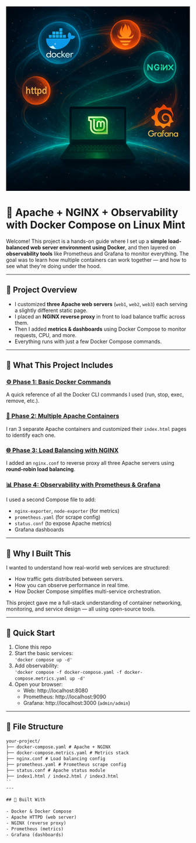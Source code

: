 <p align="center">
  <img src="assets/images/Linux-docker-orbit.png" alt="Linux Docker Orbit" />
</p>

# 🐳 Apache + NGINX + Observability with Docker Compose on Linux Mint

Welcome! This project is a hands-on guide where I set up a **simple load-balanced web server environment using Docker**, and then layered on **observability tools** like Prometheus and Grafana to monitor everything. The goal was to learn how multiple containers can work together — and how to see what they're doing under the hood.

---

## 🧭 Project Overview

- I customized **three Apache web servers** (`web1`, `web2`, `web3`) each serving a slightly different static page.
- I placed an **NGINX reverse proxy** in front to load balance traffic across them.
- Then I added **metrics & dashboards** using Docker Compose to monitor requests, CPU, and more.
- Everything runs with just a few Docker Compose commands.

---

## 📁 What This Project Includes

### [⚙️ Phase 1: Basic Docker Commands](#)
A quick reference of all the Docker CLI commands I used (run, stop, exec, remove, etc.).

### [🔁 Phase 2: Multiple Apache Containers](#)
I ran 3 separate Apache containers and customized their `index.html` pages to identify each one.

### [🌐 Phase 3: Load Balancing with NGINX](#)
I added an `nginx.conf` to reverse proxy all three Apache servers using **round-robin load balancing**.

### [📊 Phase 4: Observability with Prometheus & Grafana](#)
I used a second Compose file to add:
- `nginx-exporter`, `node-exporter` (for metrics)
- `prometheus.yaml` (for scrape config)
- `status.conf` (to expose Apache metrics)
- Grafana dashboards

---

## 🎯 Why I Built This

I wanted to understand how real-world web services are structured:
- How traffic gets distributed between servers.
- How you can observe performance in real time.
- How Docker Compose simplifies multi-service orchestration.

This project gave me a full-stack understanding of container networking, monitoring, and service design — all using open-source tools.

---

## 🏁 Quick Start

1. Clone this repo  
2. Start the basic services:  
   `'docker compose up -d'`
3. Add observability:  
   `'docker compose -f docker-compose.yaml -f docker-compose.metrics.yaml up -d'`
4. Open your browser:
   - Web: http://localhost:8080  
   - Prometheus: http://localhost:9090  
   - Grafana: http://localhost:3000 (`admin/admin`)

---

## 📎 File Structure
```
your-project/
├── docker-compose.yaml # Apache + NGINX
├── docker-compose.metrics.yaml # Metrics stack
├── nginx.conf # Load balancing config
├── prometheus.yaml # Prometheus scrape config
├── status.conf # Apache status module
├── index1.html / index2.html / index3.html
``
---

## 🙌 Built With

- Docker & Docker Compose
- Apache HTTPD (web server)
- NGINX (reverse proxy)
- Prometheus (metrics)
- Grafana (dashboards)
